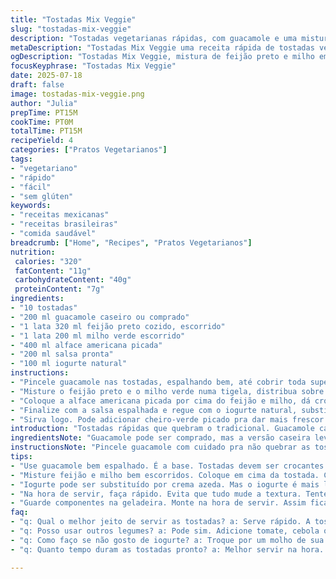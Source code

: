 ```yaml
---
title: "Tostadas Mix Veggie"
slug: "tostadas-mix-veggie"
description: "Tostadas vegetarianas rápidas, com guacamole e uma mistura de feijão preto e milho. Levemente crocante, com toque refrescante da alface americana junto à salsa picante e creme azedo. Simples, sem glúten, sem ovos, sem nozes. Serve 4, bom pra almoço ou jantar. Temperos na medida, ingredientes práticos, receitas do dia a dia brasileiras e mexicanas num só prato."
metaDescription: "Tostadas Mix Veggie uma receita rápida de tostadas vegetarianas com guacamole, feijão preto e milho. Prato ideal para almoço ou jantar."
ogDescription: "Tostadas Mix Veggie, mistura de feijão preto e milho em tostadas com guacamole. Sabor leve e refrescante, fácil de fazer e compartilhar."
focusKeyphrase: "Tostadas Mix Veggie"
date: 2025-07-18
draft: false
image: tostadas-mix-veggie.png
author: "Julia"
prepTime: PT15M
cookTime: PT0M
totalTime: PT15M
recipeYield: 4
categories: ["Pratos Vegetarianos"]
tags:
- "vegetariano"
- "rápido"
- "fácil"
- "sem glúten"
keywords:
- "receitas mexicanas"
- "receitas brasileiras"
- "comida saudável"
breadcrumb: ["Home", "Recipes", "Pratos Vegetarianos"]
nutrition: 
 calories: "320"
 fatContent: "11g"
 carbohydrateContent: "40g"
 proteinContent: "7g"
ingredients:
- "10 tostadas"
- "200 ml guacamole caseiro ou comprado"
- "1 lata 320 ml feijão preto cozido, escorrido"
- "1 lata 200 ml milho verde escorrido"
- "400 ml alface americana picada"
- "200 ml salsa pronta"
- "100 ml iogurte natural"
instructions:
- "Pincele guacamole nas tostadas, espalhando bem, até cobrir toda superfície."
- "Misture o feijão preto e o milho verde numa tigela, distribua sobre as tostadas com guacamole."
- "Coloque a alface americana picada por cima do feijão e milho, dá crocância."
- "Finalize com a salsa espalhada e regue com o iogurte natural, substituindo a crema azeda."
- "Sirva logo. Pode adicionar cheiro-verde picado pra dar mais frescor e cor."
introduction: "Tostadas rápidas que quebram o tradicional. Guacamole caseiro ou comprado, ajuda a economizar tempo. Trocar feijão preto por mistura de feijão com milho, dá outra vibe, mais brasileira. Menos creme azedo, porque uso iogurte natural. Ajuda na digestão e menos gorduroso. Alface americana mantém crocância, diferente da alface crespa que amolece rápido. Salsa pronta, mas se quiser, pica tomate, cebola, coentro, limão. Rapidez é chave. Servir quente ou temperatura ambiente funciona. Misturar ingredientes dá textura. Fácil e fresco. Sem complicação."
ingredientsNote: "Guacamole pode ser comprado, mas a versão caseira leva abacate, cebola, limão e pimenta dedo-de-moça. Feijão preto é clássico mexicano, mas misturar com milho verde traz brasilidade e suaviza o sabor. Iogurte natural funciona como alternativa ao creme azedo, dá frescor e baixa acidez. Pular a crema azeda tradicional ou substituir por sour cream com limão e coentro também vai bem. Tostadas crocantes são base importante, escolha marcas sem glúten se preferir. Alface americana mantém a estrutura crocante, que é o diferencial no meio da umidade dos outros ingredientes. Salsa pronta é prática mas salsa fresca é melhor, use o que tem."
instructionsNote: "Pincele guacamole com cuidado pra não quebrar as tostadas. A mistura de feijão e milho deve estar bem escorrida pra evitar umidade demais, ou perderão a textura crocante. Montar em etapas ajuda: guacamole, feijão-milho, alface, salsa, iogurte. O iogurte deve ir por último pra não amolecer a tostada. Servir rápido, evita que fique murcha. Pode preparar os componentes antes, guacamole e mistura de feijão com milho, guardar na geladeira, montar na hora. Usar colher para espalhar e servir em prato grande para compartilhar. Se quiser, acrescentar pitada de cominho ou pimenta fresca na mistura. Não precisa cozinhar nada, só escorrer e misturar. Tempo total fica perto de 15 minutos."
tips:
- "Use guacamole bem espalhado. É a base. Tostadas devem ser crocantes. Caso contrário, ficam murchas. Tente não exagerar na umidade."
- "Misture feijão e milho bem escorridos. Coloque em cima da tostada. Cuidado pra não colocar pesado. Alface americana dá a crocância. Muito importante."
- "Iogurte pode ser substituído por crema azeda. Mas o iogurte é mais leve. Ajuda na digestão. Você pode adicionar pimenta também. Da pra fazer diferentes combinações."
- "Na hora de servir, faça rápido. Evita que tudo mude a textura. Tente servir em prato grande. Assim todo mundo pode pegar. Facilita bastante."
- "Guarde componentes na geladeira. Monte na hora de servir. Assim fica fresco e saboroso. Você pode também adicionar temperos a gosto. Cheiro-verde é uma boa opção."
faq:
- "q: Qual o melhor jeito de servir as tostadas? a: Serve rápido. A tostada fica crocante. Evite deixar de lado. Coloque os ingredientes em etapas. Montagem ajuda."
- "q: Posso usar outros legumes? a: Pode sim. Adicione tomate, cebola ou cenoura ralada. É uma boa troca. Escolha o que tiver. Vai mudar o sabor."
- "q: Como faço se não gosto de iogurte? a: Troque por um molho de sua preferência. Um molho à base de abacate pode ser uma boa. Liberdade para escolher."
- "q: Quanto tempo duram as tostadas pronto? a: Melhor servir na hora. Mas se sobrar, guarde tudo separado. Requente depois. Não deixe juntando tudo."

---
```

